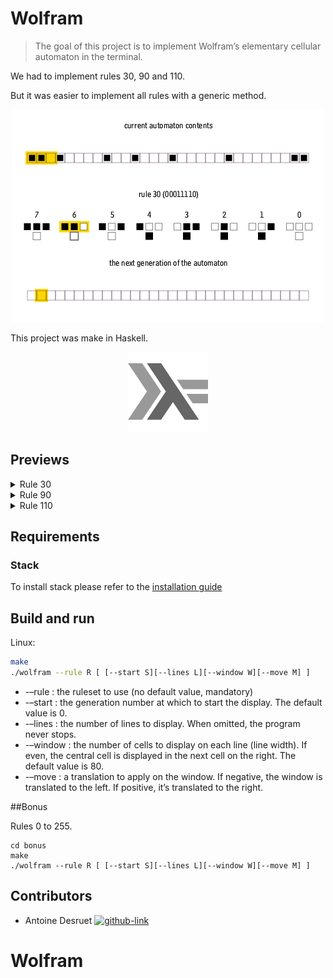 # Wolfram

> The goal of this project is to implement Wolfram’s elementary cellular automaton in the terminal.

We had to implement rules 30, 90 and 110.

But it was easier to implement all rules with a generic method.

<p align="center">
  <a href="https://fr.wikipedia.org/wiki/Automate_cellulaire">
    <img src=".github/readme_resources/One-d-cellular-automate-rule-30.gif" alt="gif algo">
  </a>
</p>

This project was make in Haskell.

<p align="center">
  <a href="https://www.haskell.org/">
    <img src=".github/readme_resources/haskell_logo.png" alt="Haskell logo">
  </a>
</p>

<h2>Previews</h2>
<details>
    <summary>Rule 30</summary>
    <img src="/.github/readme_resources/rule30.png">
</details>
  <details>
    <summary>Rule 90</summary>
    <img src="/.github/readme_resources/rule90.png">
</details>
<details>
    <summary>Rule 110</summary>
    <img src="/.github/readme_resources/rule110.png">
</details>

## Requirements

### Stack

To install stack please refer to
the [installation guide](https://docs.haskellstack.org/en/stable/install_and_upgrade/)

## Build and run

Linux:

```sh
make
./wolfram --rule R [ [--start S][--lines L][--window W][--move M] ]
```
* -–rule : the ruleset to use (no default value, mandatory)
* -–start : the generation number at which to start the display. The default value is 0.
* -–lines : the number of lines to display. When omitted, the program never stops.
* -–window : the number of cells to display on each line (line width). If even,
the central cell is displayed in the next cell on the right. The default value is 80.
* -–move : a translation to apply on the window. If negative, the window is translated to the left.
If positive, it’s translated to the right.

##Bonus

Rules 0 to 255.
```shell
cd bonus
make
./wolfram --rule R [ [--start S][--lines L][--window W][--move M] ]
```

## Contributors

- Antoine Desruet [![github-link][github-logo]](https://github.com/antwxne)

<!-- Markdown link & img definition's -->

[vsc-installation-doc]: https://code.visualstudio.com/docs/editor/command-line

[cmake-installation-doc]: https://cmake.org/install/

[Github-logo]: https://img.shields.io/badge/GitHub-100000?style=for-the-badge&logo=github&logoColor=white
# Wolfram
